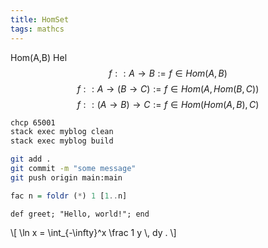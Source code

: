 ```yaml
---
title: HomSet
tags: mathcs
---
```


Hom(A,B)
Hel
$$ f :: A \rightarrow B := f \in Hom(A, B) $$
$$ f :: A \rightarrow (B \rightarrow C) := f \in Hom(A, Hom(B,C)) $$
$$ f :: (A \rightarrow B) \rightarrow C := f \in Hom(Hom(A,B),C) $$

```bash
chcp 65001
stack exec myblog clean
stack exec myblog build
```

```bash
git add .
git commit -m "some message"
git push origin main:main
```



``` haskell
fac n = foldr (*) 1 [1..n]
```

```{.ruby .numberLines}
def greet; "Hello, world!"; end
```
\\[ \\ln x = \\int_{-\\infty}^x \\frac 1 y \\, dy . \\]